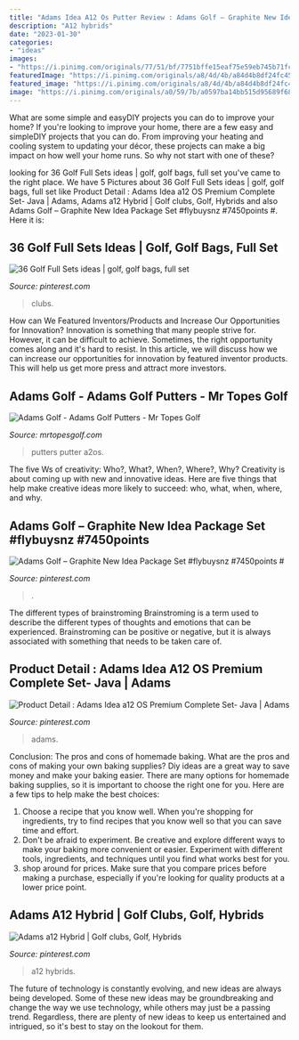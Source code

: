 ```yaml
---
title: "Adams Idea A12 Os Putter Review : Adams Golf – Graphite New Idea Package Set #flybuysnz #7450points #"
description: "A12 hybrids"
date: "2023-01-30"
categories:
- "ideas"
images:
- "https://i.pinimg.com/originals/77/51/bf/7751bffe15eaf75e59eb745b71fca62e.jpg"
featuredImage: "https://i.pinimg.com/originals/a8/4d/4b/a84d4b8df24fc456c81c7fec3e8665c5.jpg"
featured_image: "https://i.pinimg.com/originals/a8/4d/4b/a84d4b8df24fc456c81c7fec3e8665c5.jpg"
image: "https://i.pinimg.com/originals/a0/59/7b/a0597ba14bb515d95689f68cb1278d10.jpg"
---
```



What are some simple and easyDIY projects you can do to improve your home?
If you're looking to improve your home, there are a few easy and simpleDIY projects that you can do. From improving your heating and cooling system to updating your décor, these projects can make a big impact on how well your home runs. So why not start with one of these?

	

		
looking for 36 Golf Full Sets ideas | golf, golf bags, full set you've came to the right place. We have 5 Pictures about 36 Golf Full Sets ideas | golf, golf bags, full set like Product Detail : Adams Idea a12 OS Premium Complete Set- Java | Adams, Adams a12 Hybrid | Golf clubs, Golf, Hybrids and also Adams Golf – Graphite New Idea Package Set #flybuysnz #7450points #. Here it is:
		
    
## 36 Golf Full Sets Ideas | Golf, Golf Bags, Full Set

<img loading=lazy src="https://i.pinimg.com/474x/32/59/d4/3259d45cab67085f1ba7473756d5f470--golf-clubs-equipment.jpg" onerror="this.onerror=null;this.src='https://tse4.mm.bing.net/th?id=OIP.6Ci2OobOztcd6F-ulEiUsADwED&amp;pid=15.1';" alt="36 Golf Full Sets ideas | golf, golf bags, full set">

_Source: pinterest.com_

>clubs. 

	

How can We Featured Inventors/Products and Increase Our Opportunities for Innovation?
Innovation is something that many people strive for. However, it can be difficult to achieve. Sometimes, the right opportunity comes along and it's hard to resist. In this article, we will discuss how we can increase our opportunities for innovation by featured inventor products. This will help us get more press and attract more investors.

    
## Adams Golf - Adams Golf Putters - Mr Topes Golf

<img loading=lazy src="https://cdn2.bigcommerce.com/n-pktq5q/ghg13z/products/76781/images/1178203/80501h-08b45cc2aefdf6f2d10b831bd8abaf5a3663a057__52464.1630714309.220.290.jpg?c=2" onerror="this.onerror=null;this.src='https://tse3.mm.bing.net/th?id=OIP.hXP95KUGgwT_3zsGkIXw9AAAAA&amp;pid=15.1';" alt="Adams Golf - Adams Golf Putters - Mr Topes Golf">

_Source: mrtopesgolf.com_

>putters putter a2os. 

	

The five Ws of creativity: Who?, What?, When?, Where?, Why?
Creativity is about coming up with new and innovative ideas. Here are five things that help make creative ideas more likely to succeed: who, what, when, where, and why.

    
## Adams Golf – Graphite New Idea Package Set #flybuysnz #7450points #

<img loading=lazy src="https://i.pinimg.com/originals/77/51/bf/7751bffe15eaf75e59eb745b71fca62e.jpg" onerror="this.onerror=null;this.src='https://tse1.mm.bing.net/th?id=OIP.ilnZhxvVrlrY40ce6Lk4VwHaHa&amp;pid=15.1';" alt="Adams Golf – Graphite New Idea Package Set #flybuysnz #7450points #">

_Source: pinterest.com_

>. 

	

The different types of brainstroming
Brainstroming is a term used to describe the different types of thoughts and emotions that can be experienced. Brainstroming can be positive or negative, but it is always associated with something that needs to be taken care of.

    
## Product Detail : Adams Idea A12 OS Premium Complete Set- Java | Adams

<img loading=lazy src="https://i.pinimg.com/originals/a8/4d/4b/a84d4b8df24fc456c81c7fec3e8665c5.jpg" onerror="this.onerror=null;this.src='https://tse3.mm.bing.net/th?id=OIP.XGxAiXLwDlWROYPxGREL5wAAAA&amp;pid=15.1';" alt="Product Detail : Adams Idea a12 OS Premium Complete Set- Java | Adams">

_Source: pinterest.com_

>adams. 

	

Conclusion: The pros and cons of homemade baking.
What are the pros and cons of making your own baking supplies? Diy ideas are a great way to save money and make your baking easier. There are many options for homemade baking supplies, so it is important to choose the right one for you. Here are a few tips to help make the best choices: 
1. Choose a recipe that you know well. When you're shopping for ingredients, try to find recipes that you know well so that you can save time and effort. 
2. Don't be afraid to experiment. Be creative and explore different ways to make your baking more convenient or easier. Experiment with different tools, ingredients, and techniques until you find what works best for you. 
3. shop around for prices. Make sure that you compare prices before making a purchase, especially if you're looking for quality products at a lower price point.

    
## Adams A12 Hybrid | Golf Clubs, Golf, Hybrids

<img loading=lazy src="https://i.pinimg.com/originals/a0/59/7b/a0597ba14bb515d95689f68cb1278d10.jpg" onerror="this.onerror=null;this.src='https://tse1.mm.bing.net/th?id=OIP.-Wn2kRLg2VdkkimU295ZwAAAAA&amp;pid=15.1';" alt="Adams a12 Hybrid | Golf clubs, Golf, Hybrids">

_Source: pinterest.com_

>a12 hybrids. 

	

The future of technology is constantly evolving, and new ideas are always being developed. Some of these new ideas may be groundbreaking and change the way we use technology, while others may just be a passing trend. Regardless, there are plenty of new ideas to keep us entertained and intrigued, so it's best to stay on the lookout for them.

